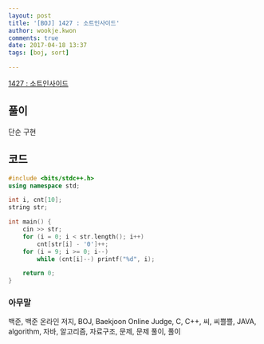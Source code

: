 ```yaml
---
layout: post
title: '[BOJ] 1427 : 소트인사이드'
author: wookje.kwon
comments: true
date: 2017-04-18 13:37
tags: [boj, sort]

---
```


[1427 : 소트인사이드](https://www.acmicpc.net/problem/1427)

## 풀이

단순 구현

## 코드

```cpp
#include <bits/stdc++.h>
using namespace std;

int i, cnt[10];
string str;

int main() {
	cin >> str;
	for (i = 0; i < str.length(); i++)
		cnt[str[i] - '0']++;
	for (i = 9; i >= 0; i--)
		while (cnt[i]--) printf("%d", i);

	return 0;
}
```

### 아무말  
백준, 백준 온라인 저지, BOJ, Baekjoon Online Judge, C, C++, 씨, 씨쁠쁠, JAVA, algorithm, 자바, 알고리즘, 자료구조, 문제, 문제 풀이, 풀이
